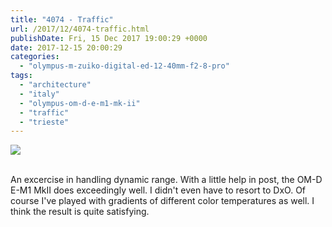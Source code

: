 ```yaml
---
title: "4074 - Traffic"
url: /2017/12/4074-traffic.html
publishDate: Fri, 15 Dec 2017 19:00:29 +0000
date: 2017-12-15 20:00:29
categories: 
  - "olympus-m-zuiko-digital-ed-12-40mm-f2-8-pro"
tags: 
  - "architecture"
  - "italy"
  - "olympus-om-d-e-m1-mk-ii"
  - "traffic"
  - "trieste"
---
```

<div class="container">
<div class="center"><a target="_blank" href="https://d25zfm9zpd7gm5.cloudfront.net/1200x1200/2017/20170525_192815_lr.jpg"><img class="webfeedsFeaturedVisual" src="https://d25zfm9zpd7gm5.cloudfront.net/0600x0600/2017/20170525_192815_lr.jpg" /></a></div>
</div>
<br />

An excercise in handling dynamic range. With a little help in post, the OM-D E-M1 MkII does exceedingly well. I didn't even have to resort to DxO. Of course I've played with gradients of different color temperatures as well. I think the result is quite satisfying. 

